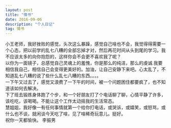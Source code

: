 ```yaml
---
layout: post
title: "情书"
date: 2016-09-06
description: "个人日记"
tag: 情书
---
```


小王老师，我好挫败的感觉，头次这么暴躁，感觉自己啥也不会，我觉得得需要一个心态，把以前学的乱七八糟的全部忘掉才对，然后再花时间从头到尾的学习。我不应该太多的向你抱怨的，这样你会不会更不喜欢我了呢？<br/>
以你为一面镜子，总感觉自己灵魂上的羞愧，你是那么的纯洁，那么的虔诚.我要相信我自己，相信自己会变得更美好的。加油，让自己安静下来吧。心太乱了，不知道乱七八糟的说了些什么乱七八糟的东西。。。。<br/>
一下午又过去了，感觉又浪费了一下午的时间，被一个问题困住都要疯了，也不知道该如何去解决。<br/>
下了班去锻炼身体跑了个步，和一个好朋友打了个电话聊了聊，心情平静了许多，该吃吃，该喝喝。不能让这个工作太动摇我的生活常态。<br/>
慧姐姐，我好像一有任何事情就第一个给你打电话，或哭诉，或嬉笑，或怒骂，或什么也不谈，就闲谈今天吃了啥，见了啥稀奇玩意儿。挺好。<br/>
祝你一天都愉快。
李振男
